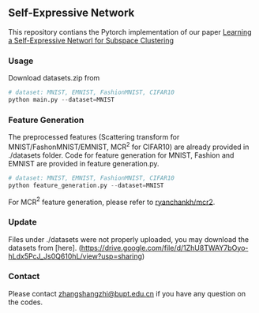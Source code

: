 ## Self-Expressive Network

This repository contians the Pytorch implementation of our paper [Learning a Self-Expressive Networl for Subspace Clustering]()

### Usage
Download datasets.zip from
``` python
# dataset: MNIST, EMNIST, FashionMNIST, CIFAR10
python main.py --dataset=MNIST
```

### Feature Generation
The preprocessed features (Scattering transform for MNIST/FashonMNIST/EMNIST, MCR$^2$ for CIFAR10) are already provided in ./datasets folder. Code for feature generation for MNIST, Fashion and EMNIST are provided in feature generation.py. 
``` python
# dataset: MNIST, EMNIST, FashionMNIST, CIFAR10
python feature_generation.py --dataset=MNIST
```

For MCR$^2$ feature generation, please refer to [ryanchankh/mcr2](https://github.com/ryanchankh/mcr2).

### Update
Files under ./datasets were not properly uploaded, you may download the datasets from [here]. (https://drive.google.com/file/d/1ZhU8TWAY7bOyo-hLdx5PcJ_Js0Q610hL/view?usp=sharing)

### Contact
Please contact zhangshangzhi@bupt.edu.cn if you have any question on the codes.

